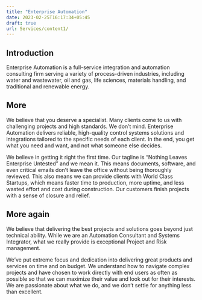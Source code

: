 ```yaml
---
title: "Enterprise Automation"
date: 2023-02-25T16:17:34+05:45
draft: true
url: Services/content1/
---
```


## Introduction
Enterprise Automation is a full-service integration and automation consulting firm serving a variety of process-driven industries, including water and wastewater, oil and gas, life sciences, materials handling, and traditional and renewable energy.

## More
We believe that you deserve a specialist. Many clients come to us with challenging projects and high standards. We don’t mind. Enterprise Automation delivers reliable, high-quality control systems solutions and integrations tailored to the specific needs of each client. In the end, you get what you need and want, and not what someone else decides.

We believe in getting it right the first time. Our tagline is “Nothing Leaves Enterprise Untested” and we mean it. This means documents, software, and even critical emails don’t leave the office without being thoroughly reviewed. This also means we can provide clients with World Class Startups, which means faster time to production, more uptime, and less wasted effort and cost during construction. Our customers finish projects with a sense of closure and relief.

## More again
We believe that delivering the best projects and solutions goes beyond just technical ability. While we are an Automation Consultant and Systems Integrator, what we really provide is exceptional Project and Risk management.

We’ve put extreme focus and dedication into delivering great products and services on time and on budget. We understand how to navigate complex projects and have chosen to work directly with end users as often as possible so that we can maximize their value and look out for their interests. We are passionate about what we do, and we don’t settle for anything less than excellent.
